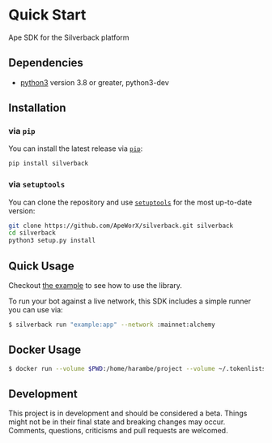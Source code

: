 # Quick Start

Ape SDK for the Silverback platform

## Dependencies

- [python3](https://www.python.org/downloads) version 3.8 or greater, python3-dev

## Installation

### via `pip`

You can install the latest release via [`pip`](https://pypi.org/project/pip/):

```bash
pip install silverback
```

### via `setuptools`

You can clone the repository and use [`setuptools`](https://github.com/pypa/setuptools) for the most up-to-date version:

```bash
git clone https://github.com/ApeWorX/silverback.git silverback
cd silverback
python3 setup.py install
```

## Quick Usage

Checkout [the example](./example.py) to see how to use the library.

To run your bot against a live network, this SDK includes a simple runner you can use via:

```sh
$ silverback run "example:app" --network :mainnet:alchemy
```

## Docker Usage

```sh
$ docker run --volume $PWD:/home/harambe/project --volume ~/.tokenlists:/home/harambe/.tokenlists apeworx/silverback:latest run "example:app" --network :mainnet:alchemy
```

## Development

This project is in development and should be considered a beta.
Things might not be in their final state and breaking changes may occur.
Comments, questions, criticisms and pull requests are welcomed.
